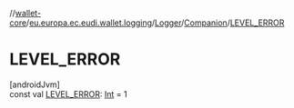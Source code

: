 //[wallet-core](../../../../index.md)/[eu.europa.ec.eudi.wallet.logging](../../index.md)/[Logger](../index.md)/[Companion](index.md)/[LEVEL_ERROR](-l-e-v-e-l_-e-r-r-o-r.md)

# LEVEL_ERROR

[androidJvm]\
const val [LEVEL_ERROR](-l-e-v-e-l_-e-r-r-o-r.md): [Int](https://kotlinlang.org/api/latest/jvm/stdlib/kotlin/-int/index.html) = 1
